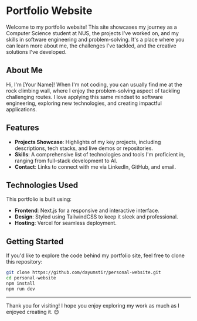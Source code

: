 # Portfolio Website

Welcome to my portfolio website! This site showcases my journey as a Computer Science student at NUS, the projects I've worked on, and my skills in software engineering and problem-solving. It's a place where you can learn more about me, the challenges I've tackled, and the creative solutions I've developed.

## About Me

Hi, I'm [Your Name]! When I'm not coding, you can usually find me at the rock climbing wall, where I enjoy the problem-solving aspect of tackling challenging routes. I love applying this same mindset to software engineering, exploring new technologies, and creating impactful applications.

## Features

- **Projects Showcase**: Highlights of my key projects, including descriptions, tech stacks, and live demos or repositories.
- **Skills**: A comprehensive list of technologies and tools I'm proficient in, ranging from full-stack development to AI.
- **Contact**: Links to connect with me via LinkedIn, GitHub, and email.

## Technologies Used

This portfolio is built using:

- **Frontend**: Next.js for a responsive and interactive interface.
- **Design**: Styled using TailwindCSS to keep it sleek and professional.
- **Hosting**: Vercel for seamless deployment.

## Getting Started

If you'd like to explore the code behind my portfolio site, feel free to clone this repository:

```bash
git clone https://github.com/dayumstir/personal-website.git
cd personal-website
npm install
npm run dev
```

---

Thank you for visiting! I hope you enjoy exploring my work as much as I enjoyed creating it. 😊
